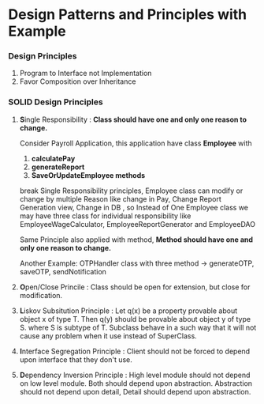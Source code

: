 # Design Patterns and Principles with Example

### Design Principles
1. Program to Interface not Implementation
2. Favor Composition over Inheritance

### SOLID Design Principles
1. **S**ingle Responsibility : **Class should have one and only one reason to change.**

   Consider Payroll Application, this application have class **Employee**  with
    1) **calculatePay**
    2) **generateReport**
    3) **SaveOrUpdateEmployee methods**
    
    break Single Responsibility principles, Employee class can modify or change by multiple Reason like change in Pay, Change       Report Generation view, Change in DB , so Instead of One Employee class we may have three class for individual                 responsibility like EmployeeWageCalculator, EmployeeReportGenerator and EmployeeDAO
    
    Same Principle also applied with method, **Method should have one and only one reason to change.**
    
    Another Example: OTPHandler class with three method -> generateOTP, saveOTP, sendNotification
    
2. **O**pen/Close Princile : Class should be open for extension, but close for modification.
3. **L**iskov Subsitution Principle : Let q(x) be a property provable about object x of type T. Then q(y) should be provable about object y of type S. where S is subtype of T.
  Subclass behave in a such way that it will not cause any problem when it use instead of SuperClass.
4. **I**nterface Segregation Principle : Client should not be forced to depend upon interface that they don't use.
5. **D**ependency Inversion Principle : High level module should not depend on low level module. Both should depend upon abstraction. Abstraction should not depend upon detail, Detail should depend upon abstraction.
  
